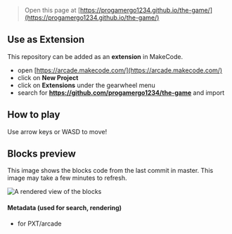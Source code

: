  


> Open this page at [https://progamergo1234.github.io/the-game/](https://progamergo1234.github.io/the-game/)

## Use as Extension

This repository can be added as an **extension** in MakeCode.

* open [https://arcade.makecode.com/](https://arcade.makecode.com/)
* click on **New Project**
* click on **Extensions** under the gearwheel menu
* search for **https://github.com/progamergo1234/the-game** and import

## How to play

Use arrow keys or WASD to move!

## Blocks preview

This image shows the blocks code from the last commit in master.
This image may take a few minutes to refresh.

![A rendered view of the blocks](https://github.com/progamergo1234/the-game/raw/master/.github/makecode/blocks.png)

#### Metadata (used for search, rendering)

* for PXT/arcade
<script src="https://makecode.com/gh-pages-embed.js"></script><script>makeCodeRender("{{ site.makecode.home_url }}", "{{ site.github.owner_name }}/{{ site.github.repository_name }}");</script>
